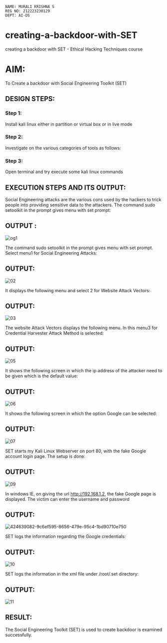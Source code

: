 ```
NAME: MURALI KRISHNA S
REG NO: 212223230129
DEPT: AI-DS

```

# creating-a-backdoor-with-SET
creating a backdoor with SET - Ethical Hacking Techniques course

# AIM:
To Create a backdoor with Social Engineering Toolkit (SET)

## DESIGN STEPS:

### Step 1:

Install kali linux either in partition or virtual box or in live mode


### Step 2:

Investigate on the various categories of tools as follows:

### Step 3:

Open terminal and try execute some kali linux commands

## EXECUTION STEPS AND ITS OUTPUT:
Social Engineering attacks are the various cons used by the hackers to trick people into providing sensitive data to the attackers. 
The command sudo setoolkit in the prompt gives menu with set prompt:

## OUTPUT :

![og1](https://github.com/user-attachments/assets/25408289-f67b-4d77-9ed3-d781f3697873)

The command sudo setoolkit in the prompt gives menu with set prompt. Select menu1 for Social Engineering Attacks:

## OUTPUT:

![02](https://github.com/user-attachments/assets/34f10c67-345a-4391-a88a-10a2e3965453)

It displays the following menu and select 2 for Website Attack Vectors:

## OUTPUT:

![03](https://github.com/user-attachments/assets/0d1614a3-67aa-4d06-9fbf-206858e27f10)

The website Attack Vectors displays the following menu. In this menu3 for Credential Harvester Attack Method is selected:

## OUTPUT:

![05](https://github.com/user-attachments/assets/8499322e-5807-4366-be89-40ec794940d7)

It shows the following screen in which the ip address of the attacker need to be given which is the default value:

## OUTPUT:

![06](https://github.com/user-attachments/assets/790c3309-1ce7-42a7-9d69-579af7faad87)

It shows the following screen in which the option Google can be selected:

## OUTPUT:

![07](https://github.com/user-attachments/assets/5e619149-68dd-428a-97ff-d31c332171f3)

SET starts my Kali Linux Webserver on port 80, with the fake Google account login page. The setup is done:

## OUTPUT:

![09](https://github.com/user-attachments/assets/d3d49e25-d1f5-4fd7-8993-386683d32dc3)

In windows IE, on giving the url http://192.168.1.2, the fake Google page is displayed. The victim can enter the username and password

## OUTPUT:
![424639082-9c6ef595-8656-479e-95c4-1bd90710e750](https://github.com/user-attachments/assets/7a0de0bb-d12c-49b2-97c5-a07579635a6f)


SET logs the information regarding the Google credentials:

## OUTPUT:

![10](https://github.com/user-attachments/assets/cd7325bf-02a0-436a-a179-86872a6cb96f)

SET logs the information in the xml file under /root/.set directory:

## OUTPUT:

![11](https://github.com/user-attachments/assets/157698a3-5b50-48c3-a517-aec5303fad1f)


## RESULT:
The Social Engineering Toolkit (SET) is used to create backdoor is  examined successfully.
